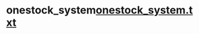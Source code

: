 # onestock_system[onestock_system.txt](https://github.com/anaiscramazou/onestock_system/files/9989551/onestock_system.txt)
